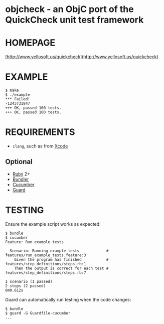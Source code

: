 # objcheck - an ObjC port of the QuickCheck unit test framework

# HOMEPAGE

[http://www.yellosoft.us/quickcheck](http://www.yellosoft.us/quickcheck)

# EXAMPLE

	$ make
	$ ./example 
	*** Failed!
	-1243731847
	+++ OK, passed 100 tests.
	+++ OK, passed 100 tests.

# REQUIREMENTS

* `clang`, such as from [Xcode](https://developer.apple.com/xcode/)

## Optional

* [Ruby](https://www.ruby-lang.org/) 2+
* [Bundler](http://bundler.io/)
* [Cucumber](http://cukes.info/)
* [Guard](http://guardgem.org/)

# TESTING

Ensure the example script works as expected:

    $ bundle
    $ cucumber
    Feature: Run example tests

      Scenario: Running example tests            # features/run_example_tests.feature:3
        Given the program has finished           # features/step_definitions/steps.rb:1
        Then the output is correct for each test # features/step_definitions/steps.rb:7

    1 scenario (1 passed)
    2 steps (2 passed)
    0m0.612s

Guard can automatically run testing when the code changes:

    $ bundle
    $ guard -G Guardfile-cucumber
    ...

